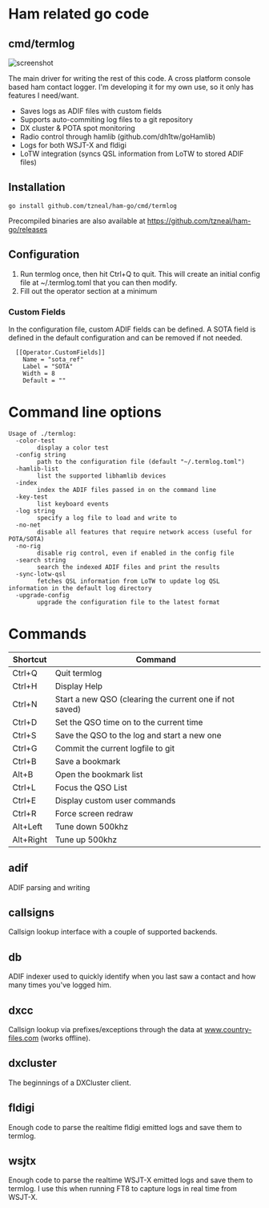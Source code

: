 # Ham related go code

## cmd/termlog

![screenshot](https://raw.githubusercontent.com/tzneal/ham-go/master/_screenshots/screenshot.png)

The main driver for writing the rest of this code.  A cross platform console
based ham contact logger.  I'm developing it for my own use, so it only has
features I need/want.

- Saves logs as ADIF files with custom fields
- Supports auto-commiting log files to a git repository
- DX cluster & POTA spot monitoring
- Radio control through hamlib (github.com/dh1tw/goHamlib)
- Logs for both WSJT-X and fldigi
- LoTW integration (syncs QSL information from LoTW to stored ADIF files)

## Installation

```
go install github.com/tzneal/ham-go/cmd/termlog
```

Precompiled binaries are also available at https://github.com/tzneal/ham-go/releases

## Configuration

1) Run termlog once, then hit Ctrl+Q to quit.  This will create an initial
   config file at ~/.termlog.toml that you can then modify.
2) Fill out the operator section at a minimum

### Custom Fields
In the configuration file, custom ADIF fields can be defined.  A SOTA field is defined in the default 
configuration and can be removed if not needed.

```
  [[Operator.CustomFields]]
    Name = "sota_ref"
    Label = "SOTA"
    Width = 8
    Default = ""
```

# Command line options
```
Usage of ./termlog:
  -color-test
    	display a color test
  -config string
    	path to the configuration file (default "~/.termlog.toml")
  -hamlib-list
    	list the supported libhamlib devices
  -index
    	index the ADIF files passed in on the command line
  -key-test
    	list keyboard events
  -log string
    	specify a log file to load and write to
  -no-net
    	disable all features that require network access (useful for POTA/SOTA)
  -no-rig
    	disable rig control, even if enabled in the config file
  -search string
    	search the indexed ADIF files and print the results
  -sync-lotw-qsl
    	fetches QSL information from LoTW to update log QSL information in the default log directory
  -upgrade-config
    	upgrade the configuration file to the latest format
```

# Commands
    
| Shortcut  | Command |
|-----------|---------|
| Ctrl+Q    | Quit termlog |
| Ctrl+H    | Display Help |
| Ctrl+N    | Start a new QSO (clearing the current one if not saved) |
| Ctrl+D    | Set the QSO time on to the current time |
| Ctrl+S    | Save the QSO to the log and start a new one |
| Ctrl+G    | Commit the current logfile to git |
| Ctrl+B    | Save a bookmark |
| Alt+B     | Open the bookmark list |
| Ctrl+L    | Focus the QSO List |
| Ctrl+E    | Display custom user commands |
| Ctrl+R    | Force screen redraw |
| Alt+Left  | Tune down 500khz |
| Alt+Right | Tune up 500khz |

## adif

ADIF parsing and writing

## callsigns

Callsign lookup interface with a couple of supported backends.

## db

ADIF indexer used to quickly identify when you last saw a contact and how many
times you've logged him.

## dxcc

Callsign lookup via prefixes/exceptions through the data at
www.country-files.com (works offline).

## dxcluster

The beginnings of a DXCluster client.

## fldigi

Enough code to parse the realtime fldigi emitted logs and save them to termlog.

## wsjtx

Enough code to parse the realtime WSJT-X emitted logs and save them to termlog. I use this when running
FT8 to capture logs in real time from WSJT-X.